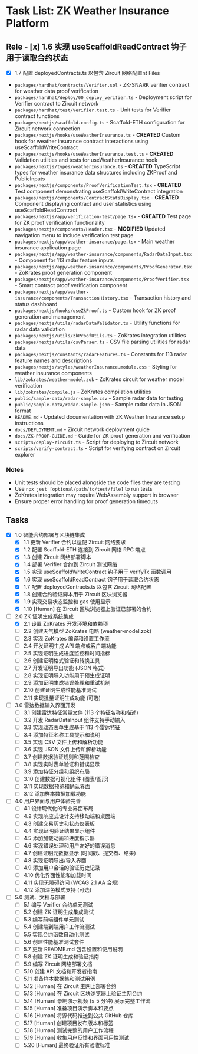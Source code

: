 # Task List: ZK Weather Insurance Platform

## Rele  - [x] 1.6 实现 useScaffoldReadContract 钩子用于读取合约状态
  - [x] 1.7 配置 deployedContracts.ts 以包含 Zircuit 网络配置nt Files

- `packages/hardhat/contracts/Verifier.sol` - ZK-SNARK verifier contract for weather data proof verification
- `packages/hardhat/deploy/00_deploy_verifier.ts` - Deployment script for Verifier contract to Zircuit network
- `packages/hardhat/test/Verifier.test.ts` - Unit tests for Verifier contract functions
- `packages/nextjs/scaffold.config.ts` - Scaffold-ETH configuration for Zircuit network connection
- `packages/nextjs/hooks/useWeatherInsurance.ts` - **CREATED** Custom hook for weather insurance contract interactions using useScaffoldWriteContract
- `packages/nextjs/hooks/useWeatherInsurance.test.ts` - **CREATED** Validation utilities and tests for useWeatherInsurance hook
- `packages/nextjs/types/weatherInsurance.ts` - **CREATED** TypeScript types for weather insurance data structures including ZKProof and PublicInputs
- `packages/nextjs/components/ProofVerificationTest.tsx` - **CREATED** Test component demonstrating useScaffoldWriteContract integration
- `packages/nextjs/components/ContractStatsDisplay.tsx` - **CREATED** Component displaying contract and user statistics using useScaffoldReadContract
- `packages/nextjs/app/verification-test/page.tsx` - **CREATED** Test page for ZK proof verification functionality
- `packages/nextjs/components/Header.tsx` - **MODIFIED** Updated navigation menu to include verification test page
- `packages/nextjs/app/weather-insurance/page.tsx` - Main weather insurance application page
- `packages/nextjs/app/weather-insurance/components/RadarDataInput.tsx` - Component for 113 radar feature inputs
- `packages/nextjs/app/weather-insurance/components/ProofGenerator.tsx` - ZoKrates proof generation component
- `packages/nextjs/app/weather-insurance/components/ProofVerifier.tsx` - Smart contract proof verification component
- `packages/nextjs/app/weather-insurance/components/TransactionHistory.tsx` - Transaction history and status dashboard
- `packages/nextjs/hooks/useZkProof.ts` - Custom hook for ZK proof generation and management
- `packages/nextjs/utils/radarDataValidator.ts` - Utility functions for radar data validation
- `packages/nextjs/utils/zkProofUtils.ts` - ZoKrates integration utilities
- `packages/nextjs/utils/csvParser.ts` - CSV file parsing utilities for radar data
- `packages/nextjs/constants/radarFeatures.ts` - Constants for 113 radar feature names and descriptions
- `packages/nextjs/styles/weatherInsurance.module.css` - Styling for weather insurance components
- `lib/zokrates/weather-model.zok` - ZoKrates circuit for weather model verification
- `lib/zokrates/compile.js` - ZoKrates compilation utilities
- `public/sample-data/radar-sample.csv` - Sample radar data for testing
- `public/sample-data/radar-sample.json` - Sample radar data in JSON format
- `README.md` - Updated documentation with ZK Weather Insurance setup instructions
- `docs/DEPLOYMENT.md` - Zircuit network deployment guide
- `docs/ZK-PROOF-GUIDE.md` - Guide for ZK proof generation and verification
- `scripts/deploy-zircuit.ts` - Script for deploying to Zircuit network
- `scripts/verify-contract.ts` - Script for verifying contract on Zircuit explorer

### Notes

- Unit tests should be placed alongside the code files they are testing
- Use `npx jest [optional/path/to/test/file]` to run tests
- ZoKrates integration may require WebAssembly support in browser
- Ensure proper error handling for proof generation timeouts

## Tasks

- [x] 1.0 智能合约部署与区块链集成
  - [x] 1.1 更新 Verifier 合约以适配 Zircuit 网络要求
  - [x] 1.2 配置 Scaffold-ETH 连接到 Zircuit 网络 RPC 端点
  - [x] 1.3 创建 Zircuit 网络部署脚本
  - [x] 1.4 部署 Verifier 合约到 Zircuit 测试网络
  - [x] 1.5 实现 useScaffoldWriteContract 钩子用于 verifyTx 函数调用
  - [x] 1.6 实现 useScaffoldReadContract 钩子用于读取合约状态
  - [x] 1.7 配置 deployedContracts.ts 以包含 Zircuit 网络配置
  - [x] 1.8 创建合约验证脚本用于 Zircuit 区块浏览器
  - [x] 1.9 实现交易状态监控和 gas 使用显示
  - [x] 1.10 [Human] 在 Zircuit 区块浏览器上验证已部署的合约

- [ ] 2.0 ZK 证明生成系统集成
  - [x] 2.1 设置 ZoKrates 开发环境和依赖项
  - [ ] 2.2 创建天气模型 ZoKrates 电路 (weather-model.zok)
  - [ ] 2.3 实现 ZoKrates 编译和设置工作流
  - [ ] 2.4 开发证明生成 API 端点或客户端功能
  - [ ] 2.5 实现证明生成进度监控和时间指标
  - [ ] 2.6 创建证明格式验证和转换工具
  - [ ] 2.7 开发证明导出功能 (JSON 格式)
  - [ ] 2.8 实现证明导入功能用于预生成证明
  - [ ] 2.9 添加证明生成错误处理和重试机制
  - [ ] 2.10 创建证明生成性能基准测试
  - [ ] 2.11 实现批量证明生成功能 (可选)

- [ ] 3.0 雷达数据输入界面开发
  - [ ] 3.1 创建雷达特征常量文件 (113 个特征名称和描述)
  - [ ] 3.2 开发 RadarDataInput 组件支持手动输入
  - [ ] 3.3 实现动态表单生成基于 113 个雷达特征
  - [ ] 3.4 添加特征名称工具提示和说明
  - [ ] 3.5 实现 CSV 文件上传和解析功能
  - [ ] 3.6 实现 JSON 文件上传和解析功能
  - [ ] 3.7 创建数据验证规则和范围检查
  - [ ] 3.8 实现实时表单验证和错误显示
  - [ ] 3.9 添加特征分组和组织布局
  - [ ] 3.10 创建数据可视化组件 (图表/图形)
  - [ ] 3.11 实现数据预览和确认界面
  - [ ] 3.12 添加样本数据加载功能

- [ ] 4.0 用户界面与用户体验完善
  - [ ] 4.1 设计现代化的专业界面布局
  - [ ] 4.2 实现响应式设计支持移动端和桌面端
  - [ ] 4.3 创建交易历史和状态仪表板
  - [ ] 4.4 实现证明验证结果显示组件
  - [ ] 4.5 添加加载动画和进度指示器
  - [ ] 4.6 实现错误处理和用户友好的错误消息
  - [ ] 4.7 创建证明元数据显示 (时间戳、提交者、结果)
  - [ ] 4.8 实现证明导出/导入界面
  - [ ] 4.9 添加用户会话的验证历史记录
  - [ ] 4.10 优化界面性能和加载时间
  - [ ] 4.11 实现无障碍访问 (WCAG 2.1 AA 合规)
  - [ ] 4.12 添加深色模式支持 (可选)

- [ ] 5.0 测试、文档与部署
  - [ ] 5.1 编写 Verifier 合约单元测试
  - [ ] 5.2 创建 ZK 证明生成集成测试
  - [ ] 5.3 编写前端组件单元测试
  - [ ] 5.4 创建端到端用户工作流测试
  - [ ] 5.5 实现合约函数自动化测试
  - [ ] 5.6 创建性能基准测试套件
  - [ ] 5.7 更新 README.md 包含设置和使用说明
  - [ ] 5.8 创建 ZK 证明生成和验证指南
  - [ ] 5.9 编写 Zircuit 网络部署文档
  - [ ] 5.10 创建 API 文档和开发者指南
  - [ ] 5.11 准备样本数据集和测试用例
  - [ ] 5.12 [Human] 在 Zircuit 主网上部署合约
  - [ ] 5.13 [Human] 在 Zircuit 区块浏览器上验证主网合约
  - [ ] 5.14 [Human] 录制演示视频 (≤ 5 分钟) 展示完整工作流
  - [ ] 5.15 [Human] 准备项目演示脚本和要点
  - [ ] 5.16 [Human] 将源代码推送到公共 GitHub 仓库
  - [ ] 5.17 [Human] 创建项目发布版本和标签
  - [ ] 5.18 [Human] 测试完整的用户工作流程
  - [ ] 5.19 [Human] 收集用户反馈和界面可用性测试
  - [ ] 5.20 [Human] 最终验证所有验收标准
